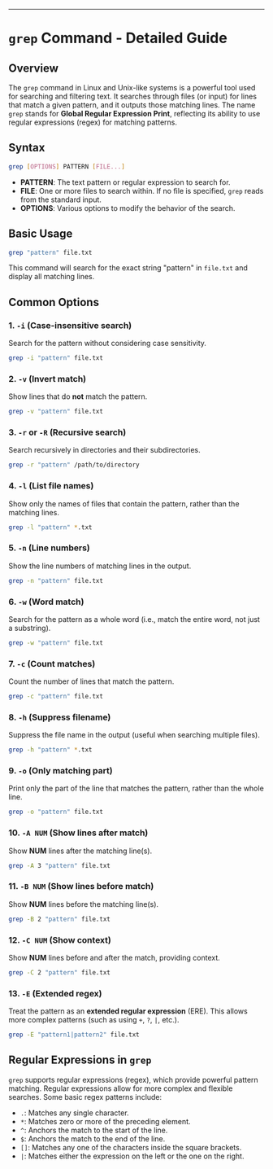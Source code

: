 
---

# `grep` Command - Detailed Guide

## Overview

The `grep` command in Linux and Unix-like systems is a powerful tool used for searching and filtering text. It searches through files (or input) for lines that match a given pattern, and it outputs those matching lines. The name `grep` stands for **Global Regular Expression Print**, reflecting its ability to use regular expressions (regex) for matching patterns.

## Syntax

```bash
grep [OPTIONS] PATTERN [FILE...]
```

- **PATTERN**: The text pattern or regular expression to search for.
- **FILE**: One or more files to search within. If no file is specified, `grep` reads from the standard input.
- **OPTIONS**: Various options to modify the behavior of the search.

## Basic Usage

```bash
grep "pattern" file.txt
```

This command will search for the exact string "pattern" in `file.txt` and display all matching lines.

## Common Options

### 1. `-i` (Case-insensitive search)

Search for the pattern without considering case sensitivity.

```bash
grep -i "pattern" file.txt
```

### 2. `-v` (Invert match)

Show lines that do **not** match the pattern.

```bash
grep -v "pattern" file.txt
```

### 3. `-r` or `-R` (Recursive search)

Search recursively in directories and their subdirectories.

```bash
grep -r "pattern" /path/to/directory
```

### 4. `-l` (List file names)

Show only the names of files that contain the pattern, rather than the matching lines.

```bash
grep -l "pattern" *.txt
```

### 5. `-n` (Line numbers)

Show the line numbers of matching lines in the output.

```bash
grep -n "pattern" file.txt
```

### 6. `-w` (Word match)

Search for the pattern as a whole word (i.e., match the entire word, not just a substring).

```bash
grep -w "pattern" file.txt
```

### 7. `-c` (Count matches)

Count the number of lines that match the pattern.

```bash
grep -c "pattern" file.txt
```

### 8. `-h` (Suppress filename)

Suppress the file name in the output (useful when searching multiple files).

```bash
grep -h "pattern" *.txt
```

### 9. `-o` (Only matching part)

Print only the part of the line that matches the pattern, rather than the whole line.

```bash
grep -o "pattern" file.txt
```

### 10. `-A NUM` (Show lines after match)

Show **NUM** lines after the matching line(s).

```bash
grep -A 3 "pattern" file.txt
```

### 11. `-B NUM` (Show lines before match)

Show **NUM** lines before the matching line(s).

```bash
grep -B 2 "pattern" file.txt
```

### 12. `-C NUM` (Show context)

Show **NUM** lines before and after the match, providing context.

```bash
grep -C 2 "pattern" file.txt
```

### 13. `-E` (Extended regex)

Treat the pattern as an **extended regular expression** (ERE). This allows more complex patterns (such as using `+`, `?`, `|`, etc.).

```bash
grep -E "pattern1|pattern2" file.txt
```



## Regular Expressions in `grep`

`grep` supports regular expressions (regex), which provide powerful pattern matching. Regular expressions allow for more complex and flexible searches. Some basic regex patterns include:

- `.`: Matches any single character.
- `*`: Matches zero or more of the preceding element.
- `^`: Anchors the match to the start of the line.
- `$`: Anchors the match to the end of the line.
- `[]`: Matches any one of the characters inside the square brackets.
- `|`: Matches either the expression on the left or the one on the right.



